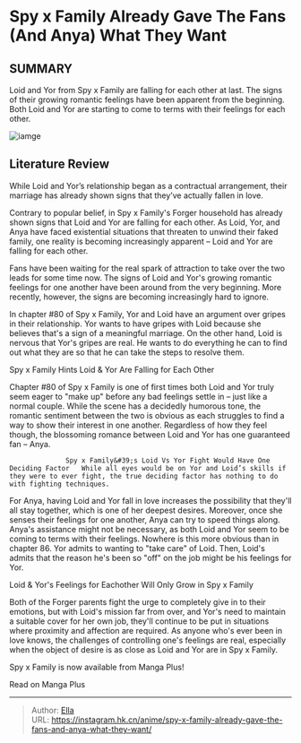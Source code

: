 # Spy x Family Already Gave The Fans (And Anya) What They Want


## SUMMARY 



  Loid and Yor from Spy x Family are falling for each other at last.   The signs of their growing romantic feelings have been apparent from the beginning.   Both Loid and Yor are starting to come to terms with their feelings for each other.  

![iamge](https://static1.srcdn.com/wordpress/wp-content/uploads/2023/03/loid-and-yor-from-spy-x-family.jpg)

## Literature Review

While Loid and Yor’s relationship began as a contractual arrangement, their marriage has already shown signs that they’ve actually fallen in love.




Contrary to popular belief, in Spy x Family&#39;s Forger household has already shown signs that Loid and Yor are falling for each other. As Loid, Yor, and Anya have faced existential situations that threaten to unwind their faked family, one reality is becoming increasingly apparent – Loid and Yor are falling for each other.




Fans have been waiting for the real spark of attraction to take over the two leads for some time now. The signs of Loid and Yor&#39;s growing romantic feelings for one another have been around from the very beginning. More recently, however, the signs are becoming increasingly hard to ignore.

          

In chapter #80 of Spy x Family, Yor and Loid have an argument over gripes in their relationship. Yor wants to have gripes with Loid because she believes that&#39;s a sign of a meaningful marriage. On the other hand, Loid is nervous that Yor&#39;s gripes are real. He wants to do everything he can to find out what they are so that he can take the steps to resolve them.


 Spy x Family Hints Loid &amp; Yor Are Falling for Each Other 
          




Chapter #80 of Spy x Family is one of first times both Loid and Yor truly seem eager to &#34;make up&#34; before any bad feelings settle in – just like a normal couple. While the scene has a decidedly humorous tone, the romantic sentiment between the two is obvious as each struggles to find a way to show their interest in one another. Regardless of how they feel though, the blossoming romance between Loid and Yor has one guaranteed fan – Anya.

                  Spy x Family&#39;s Loid Vs Yor Fight Would Have One Deciding Factor   While all eyes would be on Yor and Loid’s skills if they were to ever fight, the true deciding factor has nothing to do with fighting techniques.   

For Anya, having Loid and Yor fall in love increases the possibility that they&#39;ll all stay together, which is one of her deepest desires. Moreover, once she senses their feelings for one another, Anya can try to speed things along. Anya&#39;s assistance might not be necessary, as both Loid and Yor seem to be coming to terms with their feelings. Nowhere is this more obvious than in chapter 86. Yor admits to wanting to &#34;take care&#34; of Loid. Then, Loid&#39;s admits that the reason he&#39;s been so &#34;off&#34; on the job might be his feelings for Yor.






 Loid &amp; Yor&#39;s Feelings for Eachother Will Only Grow in Spy x Family 
          

Both of the Forger parents fight the urge to completely give in to their emotions, but with Loid&#39;s mission far from over, and Yor&#39;s need to maintain a suitable cover for her own job, they&#39;ll continue to be put in situations where proximity and affection are required. As anyone who&#39;s ever been in love knows, the challenges of controlling one&#39;s feelings are real, especially when the object of desire is as close as Loid and Yor are in Spy x Family.

Spy x Family is now available from Manga Plus!

Read on Manga Plus



---

> Author: [Ella](https://instagram.hk.cn/)  
> URL: https://instagram.hk.cn/anime/spy-x-family-already-gave-the-fans-and-anya-what-they-want/  

